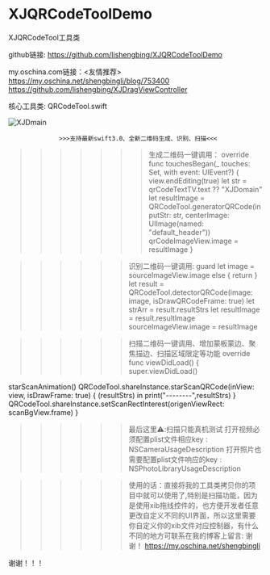 # XJQRCodeToolDemo
XJQRCodeTool工具类


github链接:
https://github.com/lishengbing/XJQRCodeToolDemo

my.oschina.com链接：<友情推荐>
https://my.oschina.net/shengbingli/blog/753400
https://github.com/lishengbing/XJDragViewController


核心工具类:
QRCodeTool.swift


![XJDmain](https://github.com/lishengbing/XJQRCodeToolDemo/blob/master/XJQRCodeDemo/%E4%BA%8C%E7%BB%B4%E7%A0%81%E6%A1%88%E4%BE%8B/Assets.xcassets/scanUI.imageset/scanUI%402x.png)   



                  >>>支持最新swift3.0、全新二维码生成、识别、扫描<<<

>>>>>>>生成二维码一键调用：
override func touchesBegan(_ touches: Set<UITouch>, with event: UIEvent?) {
view.endEditing(true)
let str = qrCodeTextTV.text ?? "XJDomain"
let resultImage =  QRCodeTool.generatorQRCode(inputStr: str, centerImage: UIImage(named: "default_header"))
qrCodeImageView.image = resultImage
}


>>>>>>识别二维码一键调用:
guard let image = sourceImageView.image else { return }
let result = QRCodeTool.detectorQRCode(image: image, isDrawQRCodeFrame: true)
let strArr = result.resultStrs
let resultImage = result.resultImage
sourceImageView.image = resultImage



>>>>>>扫描二维码一键调用、增加蒙板蒙边、聚焦描边、扫描区域限定等功能
override func viewDidLoad() {
super.viewDidLoad()

starScanAnimation()
QRCodeTool.shareInstance.starScanQRCode(inView: view, isDrawFrame: true) { (resultStrs) in
print("--------",resultStrs)
}
QRCodeTool.shareInstance.setScanRectInterest(origenViewRect: scanBgView.frame)
}



>>>>>>最后这里⚠️:扫描只能真机测试
打开视频必须配置plist文件相应key : NSCameraUsageDescription
打开照片也需要配置plist文件响应的key : NSPhotoLibraryUsageDescription

>>>>>>使用的话：直接将我的工具类拷贝你的项目中就可以使用了,特别是扫描功能，因为是使用xib拖线控件的，也方便开发者任意更改自定义不同的UI界面，所以这里需要你自定义你的xib文件对应控制器，有什么不同的地方可联系在我的博客上留言: 谢谢！
https://my.oschina.net/shengbingli


谢谢！！！

